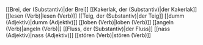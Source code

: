 [[Brei, der (Substantiv)|der Brei]]
[[Kakerlak, der (Substantiv)|der Kakerlak]]
[[lesen (Verb)|lesen (Verb)]]
[[Teig, der (Substantiv)|der Teig]]
[[dumm (Adjektiv)|dumm (Adjektiv)]]
[[loben (Verb)|loben (Verb)]]
[[angeln (Verb)|angeln (Verb)]]
[[Fluss, der (Substantiv)|der Fluss]]
[[nass (Adjektiv)|nass (Adjektiv)]]
[[stören (Verb)|stören (Verb)]]
